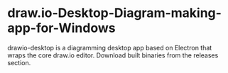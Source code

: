 # draw.io-Desktop-Diagram-making-app-for-Windows
drawio-desktop is a diagramming desktop app based on Electron that wraps the core draw.io editor. Download built binaries from the releases section.
